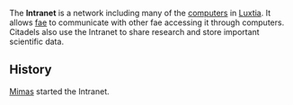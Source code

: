 The **Intranet** is a network including many of the [computers](<./Computers.md>) in [Luxtia](<../Locations/Luxtia.md>). It allows [fae](<../Fae.md>) to communicate with other fae accessing it through computers. Citadels also use the Intranet to share research and store important scientific data.

## History
[Mimas](<../Locations/Eastern Citadels/Mimas.md>) started the Intranet.